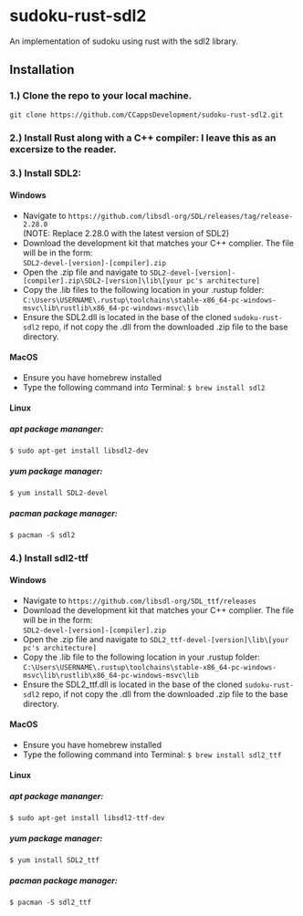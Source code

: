 # sudoku-rust-sdl2
An implementation of sudoku using rust with the sdl2 library.

## Installation
### 1.) Clone the repo to your local machine.
`git clone https://github.com/CCappsDevelopment/sudoku-rust-sdl2.git`<br>
### 2.) Install Rust along with a C++ compiler: I leave this as an excersize to the reader.<br>
### 3.) Install SDL2:<br>
#### Windows
- Navigate to `https://github.com/libsdl-org/SDL/releases/tag/release-2.28.0` <br>(NOTE: Replace 2.28.0 with the latest version of SDL2)
- Download the development kit that matches your C++ complier. The file will be in the form: <br>`SDL2-devel-[version]-[compiler].zip`
- Open the .zip file and navigate to `SDL2-devel-[version]-[compiler].zip\SDL2-[version]\lib\[your pc's architecture]`
- Copy the .lib files to the following location in your .rustup folder: <br>`C:\Users\USERNAME\.rustup\toolchains\stable-x86_64-pc-windows-msvc\lib\rustlib\x86_64-pc-windows-msvc\lib`
- Ensure the SDL2.dll is located in the base of the cloned `sudoku-rust-sdl2` repo, if not copy the .dll from the downloaded .zip file to the base directory.
#### MacOS
- Ensure you have homebrew installed
- Type the following command into Terminal: `$ brew install sdl2`
#### Linux

##### apt package mananger:
`$ sudo apt-get install libsdl2-dev`

##### yum package manager:
`$ yum install SDL2-devel`

##### pacman package manager:
`$ pacman -S sdl2`

### 4.) Install sdl2-ttf
#### Windows
- Navigate to `https://github.com/libsdl-org/SDL_ttf/releases`
- Download the development kit that matches your C++ complier. The file will be in the form: <br>`SDL2-devel-[version]-[compiler].zip`
- Open the .zip file and navigate to `SDL2_ttf-devel-[version]\lib\[your pc's architecture]`
- Copy the .lib file to the following location in your .rustup folder: <br>`C:\Users\USERNAME\.rustup\toolchains\stable-x86_64-pc-windows-msvc\lib\rustlib\x86_64-pc-windows-msvc\lib`
- Ensure the SDL2_ttf.dll is located in the base of the cloned `sudoku-rust-sdl2` repo, if not copy the .dll from the downloaded .zip file to the base directory.
#### MacOS
- Ensure you have homebrew installed
- Type the following command into Terminal: `$ brew install sdl2_ttf`
#### Linux

##### apt package mananger:
`$ sudo apt-get install libsdl2-ttf-dev`

##### yum package manager:
`$ yum install SDL2_ttf`

##### pacman package manager:
`$ pacman -S sdl2_ttf`
